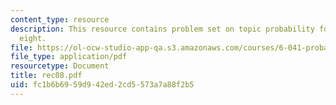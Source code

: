 ```yaml
---
content_type: resource
description: This resource contains problem set on topic probability for recitaion
  eight.
file: https://ol-ocw-studio-app-qa.s3.amazonaws.com/courses/6-041-probabilistic-systems-analysis-and-applied-probability-spring-2006/fc1b6b6959d942ed2cd5573a7a88f2b5_rec08.pdf
file_type: application/pdf
resourcetype: Document
title: rec08.pdf
uid: fc1b6b69-59d9-42ed-2cd5-573a7a88f2b5
---
```

